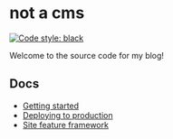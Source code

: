 # not a cms

[![Code style: black](https://img.shields.io/badge/code%20style-black-000000.svg)](https://github.com/psf/black)

Welcome to the source code for my blog!

## Docs

- [Getting started](https://github.com/bozbalci/bozbalci-blog/blob/master/docs/getting-started.md)
- [Deploying to production](https://github.com/bozbalci/bozbalci-blog/blob/master/docs/deploying.md)
- [Site feature framework](https://github.com/bozbalci/bozbalci-blog/blob/master/docs/site-features.md)
